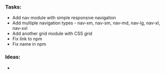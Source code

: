 ### Tasks:
- Add nav module with simple responsive navigation
- Add multiple navigation types - nav-xm, nav-sm, nav-md, nav-lg, nav-xl, nav-xxl
- Add another grid module with CSS grid
- Fix link to npm
- Fix name in npm

### Ideas:
- 
